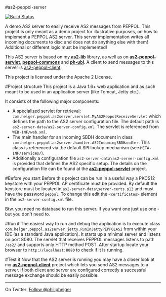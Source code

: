#as2-peppol-server

[![Build Status](https://travis-ci.org/phax/as2-peppol-server.svg?branch=master)](https://travis-ci.org/phax/as2-peppol-server)
﻿

A demo AS2 server to easily receive AS2 messages from PEPPOL.
This project is only meant as a demo project for illustrative purposes, on how to
implement a PEPPOL AS2 server. This server implementation writes all incoming documents to disc and does not do anything else with them! Additional or different logic must be implemented!

This AS2 server is based on my **[as2-lib](https://github.com/phax/as2-lib)** library, as well as on **[as2-peppol-servlet](https://github.com/phax/as2-peppol-servlet)**, **[peppol-commons](https://github.com/phax/peppol-commons)** and **[ph-ubl](https://github.com/phax/ph-ubl)**.
A client to send messages to this server is [as2-peppol-client](https://github.com/phax/as2-peppol-client).

This project is licensed under the Apache 2 License.

#Project structure
This project is a Java 1.6+ web application and as such meant to be used in an application
server (like Tomcat, Jetty etc.).

It consists of the following major components:
  * A specialized servlet for retrieval: `com.helger.peppol.as2server.servlet.MyAS2PeppolReceiveServlet` which defines the path to the AS2 server configuration file. The default path is `as2-server-data/as2-server-config.xml`. The servlet is referenced from `WEB-INF/web.xml`.
  * The main handler for an incoming SBDH document in class `com.helger.peppol.as2server.handler.AS2IncomingSBDHandler`. This class is referenced via the default SPI lookup mechanism (see `META-INF/services/`).
  * Additionally a configuration file `as2-server-data\as2-server-config.xml` is provided that defines the AS2 specific setup. The details on the configuration file can be found at the **[as2-peppol-servlet](https://github.com/phax/as2-peppol-servlet)** project.
  
#Before you start
Before this project can be run in a useful way a PKCS12 keystore with your PEPPOL AP certificate must be provided. By default the keystore must be located in `as2-server-data\server-certs.p12` and must have the password `peppol`. To change this edit the `<certificates>` element in the `as2-server-config.xml` file.

Btw. you need no database to run this server. If you want one just use one - but you don't need to. 

#Run it
The easiest way to run and debug the application is to execute class `com.helger.peppol.as2server.jetty.RunInJettyPEPPOLAS2` from within your IDE (as a standard Java application). It starts up a minimal server and listens on port 8080. The servlet that receives PEPPOL messages listens to path `/as2/` and supports only HTTP method POST.
After startup locate your browser to `http://localhost:8080` to check if it is running.

#Test it
Now that the AS2 server is running you may have a closer look at my **[as2-peppol-client](https://github.com/phax/as2-peppol-client)** project which lets you send AS2 messages to a server.
If both client and server are configured correctly a successful message exchange should be easily possible.

---

On Twitter: <a href="https://twitter.com/philiphelger">Follow @philiphelger</a>
